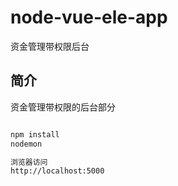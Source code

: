 # node-vue-ele-app
资金管理带权限后台

## 简介
资金管理带权限的后台部分

```bash 运行项目

npm install
nodemon

浏览器访问
http://localhost:5000
